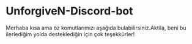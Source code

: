 # UnforgiveN-Discord-bot
Merhaba kısa ama öz komutlarımızı aşağıda bulabilirsiniz.Aktila, beni bu ilerlediğim yolda desteklediğin için çok teşekkürler!
